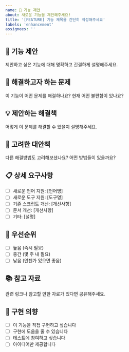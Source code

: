 ```yaml
---
name: 🚀 기능 제안
about: 새로운 기능을 제안해주세요!
title: '[FEATURE] 기능 제목을 간단히 작성해주세요'
labels: 'enhancement'
assignees: ''
---
```


## 🚀 기능 제안
제안하고 싶은 기능에 대해 명확하고 간결하게 설명해주세요.

## 🎯 해결하고자 하는 문제
이 기능이 어떤 문제를 해결하나요? 현재 어떤 불편함이 있나요?

## 💡 제안하는 해결책
어떻게 이 문제를 해결할 수 있을지 설명해주세요.

## 🔀 고려한 대안책
다른 해결방법도 고려해보셨나요? 어떤 방법들이 있을까요?

## 📋 상세 요구사항
- [ ] 새로운 언어 지원: [언어명]
- [ ] 새로운 도구 지원: [도구명]
- [ ] 기존 스크립트 개선: [개선사항]
- [ ] 문서 개선: [개선사항]
- [ ] 기타: [설명]

## 🎯 우선순위
- [ ] 높음 (즉시 필요)
- [ ] 중간 (몇 주 내 필요)
- [ ] 낮음 (언젠가 있으면 좋음)

## 📚 참고 자료
관련 링크나 참고할 만한 자료가 있다면 공유해주세요.

## 🙋 구현 의향
- [ ] 이 기능을 직접 구현하고 싶습니다
- [ ] 구현에 도움을 줄 수 있습니다
- [ ] 테스트에 참여하고 싶습니다
- [ ] 아이디어만 제공합니다